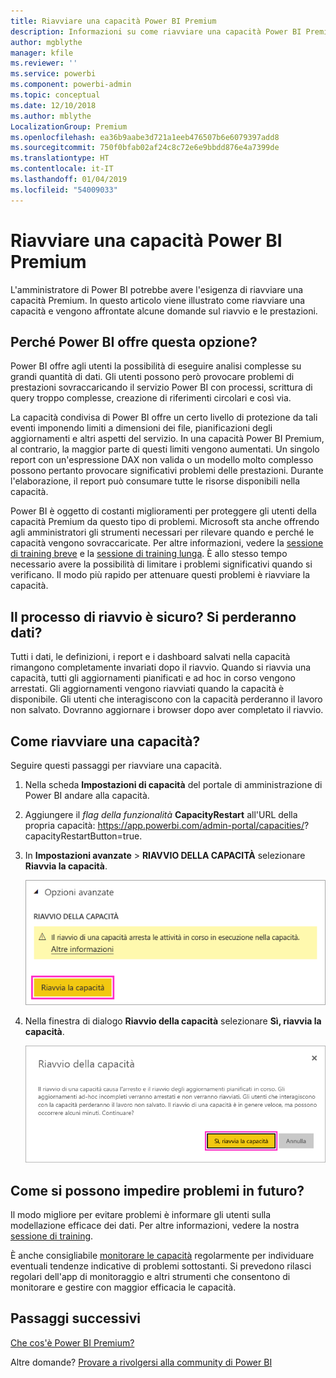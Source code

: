 ```yaml
---
title: Riavviare una capacità Power BI Premium
description: Informazioni su come riavviare una capacità Power BI Premium per risolvere i problemi di prestazioni.
author: mgblythe
manager: kfile
ms.reviewer: ''
ms.service: powerbi
ms.component: powerbi-admin
ms.topic: conceptual
ms.date: 12/10/2018
ms.author: mblythe
LocalizationGroup: Premium
ms.openlocfilehash: ea36b9aabe3d721a1eeb476507b6e6079397add8
ms.sourcegitcommit: 750f0bfab02af24c8c72e6e9bbdd876e4a7399de
ms.translationtype: HT
ms.contentlocale: it-IT
ms.lasthandoff: 01/04/2019
ms.locfileid: "54009033"
---
```

# <a name="restart-a-power-bi-premium-capacity"></a>Riavviare una capacità Power BI Premium

L'amministratore di Power BI potrebbe avere l'esigenza di riavviare una capacità Premium. In questo articolo viene illustrato come riavviare una capacità e vengono affrontate alcune domande sul riavvio e le prestazioni.

## <a name="why-does-power-bi-provide-this-option"></a>Perché Power BI offre questa opzione?

Power BI offre agli utenti la possibilità di eseguire analisi complesse su grandi quantità di dati. Gli utenti possono però provocare problemi di prestazioni sovraccaricando il servizio Power BI con processi, scrittura di query troppo complesse, creazione di riferimenti circolari e così via.

La capacità condivisa di Power BI offre un certo livello di protezione da tali eventi imponendo limiti a dimensioni dei file, pianificazioni degli aggiornamenti e altri aspetti del servizio. In una capacità Power BI Premium, al contrario, la maggior parte di questi limiti vengono aumentati. Un singolo report con un'espressione DAX non valida o un modello molto complesso possono pertanto provocare significativi problemi delle prestazioni. Durante l'elaborazione, il report può consumare tutte le risorse disponibili nella capacità. 

Power BI è oggetto di costanti miglioramenti per proteggere gli utenti della capacità Premium da questo tipo di problemi. Microsoft sta anche offrendo agli amministratori gli strumenti necessari per rilevare quando e perché le capacità vengono sovraccaricate. Per altre informazioni, vedere la [sessione di training breve](https://www.youtube.com/watch?v=UgsjMbhi_Bk&feature=youtu.be) e la [sessione di training lunga](https://www.microsoft.com/businessapplicationssummit/video/BAS2018-2174). È allo stesso tempo necessario avere la possibilità di limitare i problemi significativi quando si verificano. Il modo più rapido per attenuare questi problemi è riavviare la capacità.

## <a name="is-the-restart-process-safe-will-i-lose-any-data"></a>Il processo di riavvio è sicuro? Si perderanno dati?

Tutti i dati, le definizioni, i report e i dashboard salvati nella capacità rimangono completamente invariati dopo il riavvio. Quando si riavvia una capacità, tutti gli aggiornamenti pianificati e ad hoc in corso vengono arrestati. Gli aggiornamenti vengono riavviati quando la capacità è disponibile. Gli utenti che interagiscono con la capacità perderanno il lavoro non salvato. Dovranno aggiornare i browser dopo aver completato il riavvio.

## <a name="how-do-i-restart-a-capacity"></a>Come riavviare una capacità?

Seguire questi passaggi per riavviare una capacità.

1. Nella scheda **Impostazioni di capacità** del portale di amministrazione di Power BI andare alla capacità. 

1. Aggiungere il *flag della funzionalità* **CapacityRestart** all'URL della propria capacità: https://app.powerbi.com/admin-portal/capacities/<YourCapacityId>?capacityRestartButton=true.

1. In **Impostazioni avanzate** > **RIAVVIO DELLA CAPACITÀ** selezionare **Riavvia la capacità**.

    ![Riavvia la capacità](media/service-admin-premium-restart/restart-capacity.png)

1. Nella finestra di dialogo **Riavvio della capacità** selezionare **Sì, riavvia la capacità**.

    ![Conferma del riavvio](media/service-admin-premium-restart/confirm-restart.png)

## <a name="how-can-i-prevent-issues-from-happening-in-the-future"></a>Come si possono impedire problemi in futuro?

Il modo migliore per evitare problemi è informare gli utenti sulla modellazione efficace dei dati. Per altre informazioni, vedere la nostra [sessione di training](https://www.microsoft.com/businessapplicationssummit/video/BAS2018-2170).

È anche consigliabile [monitorare le capacità](service-admin-premium-monitor-capacity.md) regolarmente per individuare eventuali tendenze indicative di problemi sottostanti. Si prevedono rilasci regolari dell'app di monitoraggio e altri strumenti che consentono di monitorare e gestire con maggior efficacia le capacità.

## <a name="next-steps"></a>Passaggi successivi

[Che cos'è Power BI Premium?](service-premium.md)

Altre domande? [Provare a rivolgersi alla community di Power BI](http://community.powerbi.com/)
